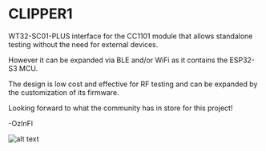 # CLIPPER1


WT32-SC01-PLUS interface for the CC1101 module that allows standalone testing without the need for external devices.

However it can be expanded via BLE and/or WiFi as it contains the ESP32-S3 MCU.

The design is low cost and effective for RF testing and can be expanded by the customization of its firmware.

Looking forward to what the community has in store for this project!

-OzInFl

![alt text](https://github.com/OzInFl/Clipper1/images/Clipper1.jpg?raw=true)